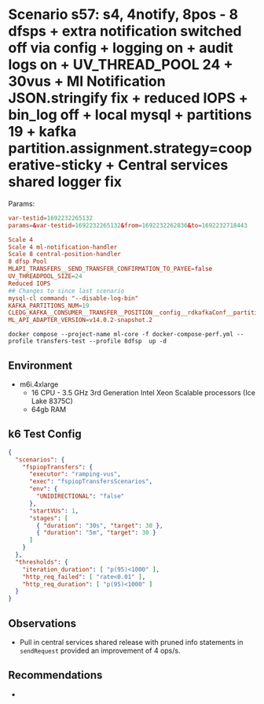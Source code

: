 # Scenario s57: s4, 4notify, 8pos - 8 dfsps + extra notification switched off via config + logging on + audit logs on + UV_THREAD_POOL 24 + 30vus + Ml Notification JSON.stringify fix + reduced IOPS + bin_log off + local mysql + partitions 19 + kafka partition.assignment.strategy=cooperative-sticky + Central services shared logger fix

Params:
```conf
var-testid=1692232265132
params=&var-testid=1692232265132&from=1692232262836&to=1692232718443

Scale 4
Scale 4 ml-notification-handler
Scale 8 central-position-handler
8 dfsp Pool
MLAPI_TRANSFERS__SEND_TRANSFER_CONFIRMATION_TO_PAYEE=false
UV_THREADPOOL_SIZE=24
Reduced IOPS
## Changes to since last scenario
mysql-cl command: "--disable-log-bin"
KAFKA_PARTITIONS_NUM=19
CLEDG_KAFKA__CONSUMER__TRANSFER__POSITION__config__rdkafkaConf__partition.assignment.strategy=cooperative-sticky
ML_API_ADAPTER_VERSION=v14.0.2-snapshot.2
```

```
docker compose --project-name ml-core -f docker-compose-perf.yml --profile transfers-test --profile 8dfsp  up -d
```

## Environment

- m6i.4xlarge
  - 16 CPU - 3.5 GHz 3rd Generation Intel Xeon Scalable processors (Ice Lake 8375C)
  - 64gb RAM


## k6 Test Config

```json
{
  "scenarios": {
    "fspiopTransfers": {
      "executor": "ramping-vus",
      "exec": "fspiopTransfersScenarios",
      "env": {
        "UNIDIRECTIONAL": "false"
      },
      "startVUs": 1,
      "stages": [
        { "duration": "30s", "target": 30 },
        { "duration": "5m", "target": 30 }
      ]
    }
  },
  "thresholds": {
    "iteration_duration": [ "p(95)<1000" ],
    "http_req_failed": [ "rate<0.01" ],
    "http_req_duration": [ "p(95)<1000" ]
  }
}
```

## Observations

- Pull in central services shared release with pruned info statements in `sendRequest` provided an improvement of 4 ops/s.

## Recommendations

-
